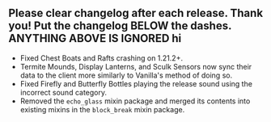 Please clear changelog after each release.
Thank you!
Put the changelog BELOW the dashes. ANYTHING ABOVE IS IGNORED
hi
-----------------
- Fixed Chest Boats and Rafts crashing on 1.21.2+.
- Termite Mounds, Display Lanterns, and Sculk Sensors now sync their data to the client more similarly to Vanilla's method of doing so.
- Fixed Firefly and Butterfly Bottles playing the release sound using the incorrect sound category.
- Removed the `echo_glass` mixin package and merged its contents into existing mixins in the `block_break` mixin package.
